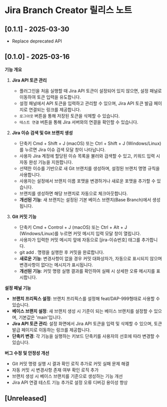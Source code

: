 # Jira Branch Creator 릴리스 노트

## [0.1.1] - 2025-03-30
- Replace deprecated API 

## [0.1.0] - 2025-03-16

**기능 개요**

1. **Jira API 토큰 관리**
   - 플러그인을 처음 실행할 때 Jira API 토큰이 설정되어 있지 않으면, 설정 패널로 이동하여 토큰 입력을 유도합니다.
   - 설정 패널에서 API 토큰을 입력하고 관리할 수 있으며, Jira API 토큰 발급 페이지로 연결되는 링크를 제공합니다.
   - `로그아웃` 버튼을 통해 저장된 토큰을 삭제할 수 있습니다.
   - `테스트 연결` 버튼을 통해 Jira 서버와의 연결을 확인할 수 있습니다.

2. **Jira 이슈 검색 및 Git 브랜치 생성**
   - 단축키 Cmd + Shift + J (macOS) 또는 Ctrl + Shift + J (Windows/Linux)를 누르면 Jira 이슈 검색 모달 창이 나타납니다.
   - 사용자 Jira 계정에 할당된 이슈 목록을 불러와 검색할 수 있고, 키워드 입력 시 자동 완성 기능을 지원합니다.
   - 선택한 이슈를 기반으로 새 Git 브랜치를 생성하며, 설정된 브랜치 명명 규칙을 사용합니다.
   - 사용자는 설정에서 브랜치 이름 포맷을 변경하거나 새로운 포맷을 추가할 수 있습니다.
   - 브랜치를 생성하면 해당 브랜치로 자동으로 체크아웃합니다.
   - **개선된 기능**: 새 브랜치는 설정된 기본 베이스 브랜치(Base Branch)에서 생성됩니다.

3. **Git 커밋 기능**
   - 단축키 Cmd + Control + J (macOS) 또는 Ctrl + Alt + J (Windows/Linux)를 누르면 커밋 메시지 입력 모달 창이 열립니다.
   - 사용자가 입력한 커밋 메시지 앞에 자동으로 [jira-이슈번호] 태그를 추가합니다.
   - git add . 명령을 실행한 후 커밋을 완료합니다.
   - **새로운 기능**: 변경사항이 없을 경우 커밋 대화상자가, 자동으로 표시되지 않으며 변경사항이 없다는 메시지가 표시됩니다.
   - **개선된 기능**: 커밋 명령 실행 결과를 확인하여 실패 시 상세한 오류 메시지를 표시합니다.

**설정 패널 기능**
- **브랜치 프리픽스 설정**: 브랜치 프리픽스를 설정해 feat/DAP-999형태로 사용할 수 있습니다.
- **베이스 브랜치 설정**: 새 브랜치 생성 시 기준이 되는 베이스 브랜치를 설정할 수 있으며, 기본값은 'main'입니다.
- **Jira API 토큰 관리**: 설정 화면에서 Jira API 토큰을 입력 및 삭제할 수 있으며, 토큰 발급 페이지로 이동하는 링크를 제공합니다.
- **단축키 변경**: 각 기능을 실행하는 키보드 단축키를 사용자의 선호에 따라 변경할 수 있습니다.

**버그 수정 및 안정성 개선**

- Git 커밋 명령 실행 시 결과 확인 로직 추가로 커밋 실패 문제 해결
- 자동 커밋 시 변경사항 존재 여부 확인 로직 추가
- 브랜치 생성 시 베이스 브랜치를 기준으로 생성하는 기능 개선
- Jira API 연결 테스트 기능 추가로 설정 오류 디버깅 용이성 향상

## [Unreleased]